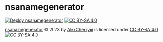 # nsanamegenerator

[![Deploy nsanamegenerator](https://github.com/AlexCherrypi/nsanamegenerator/actions/workflows/deploy.yml/badge.svg)](https://github.com/AlexCherrypi/nsanamegenerator/actions/workflows/deploy.yml) [![CC BY-SA 4.0][cc-by-sa-shield]][cc-by-sa]







[nsanamegenerator](https://github.com/AlexCherrypi/nsanamegenerator/) © 2023 by [AlexCherrypi](https://github.com/AlexCherrypi/) is licensed under [CC BY-SA 4.0](http://creativecommons.org/licenses/by-sa/4.0/?ref=chooser-v1)
[![CC BY-SA 4.0][cc-by-sa-image]][cc-by-sa]

[cc-by-sa]: http://creativecommons.org/licenses/by-sa/4.0/
[cc-by-sa-image]: https://licensebuttons.net/l/by-sa/4.0/88x31.png
[cc-by-sa-shield]: https://img.shields.io/badge/License-CC%20BY--SA%204.0-lightgrey.svg
